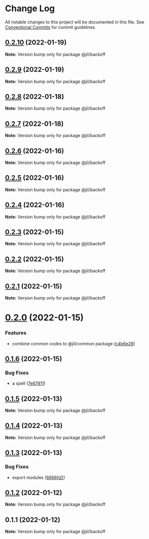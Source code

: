# Change Log

All notable changes to this project will be documented in this file.
See [Conventional Commits](https://conventionalcommits.org) for commit guidelines.

## [0.2.10](https://github.com/jiljs/jil/compare/@jil/backoff@0.2.9...@jil/backoff@0.2.10) (2022-01-19)

**Note:** Version bump only for package @jil/backoff





## [0.2.9](https://github.com/jiljs/jil/compare/@jil/backoff@0.2.8...@jil/backoff@0.2.9) (2022-01-19)

**Note:** Version bump only for package @jil/backoff





## [0.2.8](https://github.com/jiljs/jil/compare/@jil/backoff@0.2.7...@jil/backoff@0.2.8) (2022-01-18)

**Note:** Version bump only for package @jil/backoff





## [0.2.7](https://github.com/jiljs/jil/compare/@jil/backoff@0.2.6...@jil/backoff@0.2.7) (2022-01-18)

**Note:** Version bump only for package @jil/backoff





## [0.2.6](https://github.com/jiljs/jil/compare/@jil/backoff@0.2.5...@jil/backoff@0.2.6) (2022-01-16)

**Note:** Version bump only for package @jil/backoff





## [0.2.5](https://github.com/jiljs/jil/compare/@jil/backoff@0.2.4...@jil/backoff@0.2.5) (2022-01-16)

**Note:** Version bump only for package @jil/backoff





## [0.2.4](https://github.com/jiljs/jil/compare/@jil/backoff@0.2.3...@jil/backoff@0.2.4) (2022-01-16)

**Note:** Version bump only for package @jil/backoff





## [0.2.3](https://github.com/jiljs/jil/compare/@jil/backoff@0.2.2...@jil/backoff@0.2.3) (2022-01-15)

**Note:** Version bump only for package @jil/backoff





## [0.2.2](https://github.com/jiljs/jil/compare/@jil/backoff@0.2.1...@jil/backoff@0.2.2) (2022-01-15)

**Note:** Version bump only for package @jil/backoff





## [0.2.1](https://github.com/jiljs/jil/compare/@jil/backoff@0.2.0...@jil/backoff@0.2.1) (2022-01-15)

**Note:** Version bump only for package @jil/backoff





# [0.2.0](https://github.com/jiljs/jil/compare/@jil/backoff@0.1.6...@jil/backoff@0.2.0) (2022-01-15)


### Features

* combine common codes to @jil/common package ([c4b6e28](https://github.com/jiljs/jil/commit/c4b6e286ddfcbee22843dd2087509fa04a478254))





## [0.1.6](https://github.com/jiljs/jil/compare/@jil/backoff@0.1.5...@jil/backoff@0.1.6) (2022-01-15)


### Bug Fixes

* a spell ([7e67811](https://github.com/jiljs/jil/commit/7e678111c9697f2536ac899616cd5b7762cb82e0))





## [0.1.5](https://github.com/jiljs/jil/compare/@jil/backoff@0.1.4...@jil/backoff@0.1.5) (2022-01-13)

**Note:** Version bump only for package @jil/backoff





## [0.1.4](https://github.com/jiljs/jil/compare/@jil/backoff@0.1.3...@jil/backoff@0.1.4) (2022-01-13)

**Note:** Version bump only for package @jil/backoff





## [0.1.3](https://github.com/jiljs/jil/compare/@jil/backoff@0.1.2...@jil/backoff@0.1.3) (2022-01-13)


### Bug Fixes

* export modules ([6666fd2](https://github.com/jiljs/jil/commit/6666fd283ef4f9c19c84ec59f2d6d2104e497498))





## [0.1.2](https://github.com/jiljs/jil/compare/@jil/backoff@0.1.1...@jil/backoff@0.1.2) (2022-01-12)

**Note:** Version bump only for package @jil/backoff





## 0.1.1 (2022-01-12)

**Note:** Version bump only for package @jil/backoff
